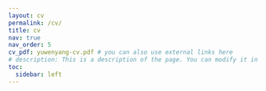 ```yaml
---
layout: cv
permalink: /cv/
title: cv
nav: true
nav_order: 5
cv_pdf: yuwenyang-cv.pdf # you can also use external links here
# description: This is a description of the page. You can modify it in '_pages/cv.md'. You can also change or remove the top pdf download button.
toc:
  sidebar: left
---
```

